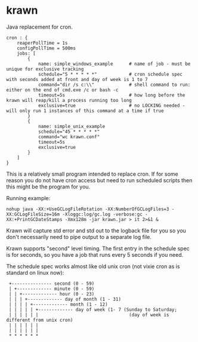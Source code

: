 # krawn
Java replacement for cron.

```
cron : {
	reaperPollTime = 1s
	configPollTime = 500ms
	jobs: [
		{ 
			name: simple_windows_example      # name of job - must be unique for exclusive tracking
			schedule="5 * * * * *"            # cron schedule spec with seconds added at front and day of week is 1 to 7
			command="dir /s c:\\"             # shell command to run: either on the end of cmd.exe /c or bash -c
			timeout=5s                        # how long before the krawn will reap/kill a process running too long
			exclusive=true                    # no LOCKING needed - will only run 1 instances of this command at a time if true
		}
		{ 
			name: simple_unix_example
			schedule="45 * * * * *"
			command="wc krawn.conf"
			timeout=5s
			exclusive=true
		}
	]
}
```

This is a relatively small program intended to replace cron.  If for some reason you do not have cron access but need to run scheduled scripts then this might be the program for you.

Running example:

`nohup java -XX:+UseGCLogFileRotation -XX:NumberOfGCLogFiles=3 -XX:GCLogFileSize=16m -Xloggc:log/gc.log -verbose:gc -XX:+PrintGCDateStamps -Xmx128m -jar krawn.jar > it 2>&1 &`


Krawn will capture std error and std out to the logback file for you so you don't necessarily need to pipe output to a separate log file.

Krawn supports "second" level timing.  The first entry in the schedule spec is for seconds, so you have a job that runs every 5 seconds if you need.

The schedule spec works almost like old unix cron (not vixie cron as is standard on linux now):

```
 +--------------- second (0 - 59)
 | +------------- minute (0 - 59)
 | | +------------- hour (0 - 23)
 | | | +------------- day of month (1 - 31)
 | | | | +------------- month (1 - 12)
 | | | | | +------------- day of week (1- 7 (Sunday to Saturday;
 | | | | | |                                  (day of week is different from unix cron)
 | | | | | | 
 | | | | | | 
 * * * * * *
```


